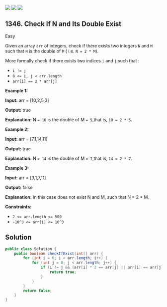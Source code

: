 [![](https://img.shields.io/github/stars/javadev/LeetCode-in-Java?label=Stars&style=flat-square)](https://github.com/javadev/LeetCode-in-Java)
[![](https://img.shields.io/github/forks/javadev/LeetCode-in-Java?label=Fork%20me%20on%20GitHub%20&style=flat-square)](https://github.com/javadev/LeetCode-in-Java/fork)
[![](https://img.shields.io/badge/-LeetCode%20in%20Kotlin-blue?style=flat-square)](https://github.com/javadev/LeetCode-in-Kotlin)

## 1346\. Check If N and Its Double Exist

Easy

Given an array `arr` of integers, check if there exists two integers `N` and `M` such that `N` is the double of `M` ( i.e. `N = 2 * M`).

More formally check if there exists two indices `i` and `j` such that :

*   `i != j`
*   `0 <= i, j < arr.length`
*   `arr[i] == 2 * arr[j]`

**Example 1:**

**Input:** arr = [10,2,5,3]

**Output:** true

**Explanation:** N `= 10` is the double of M `= 5`,that is, `10 = 2 * 5`.

**Example 2:**

**Input:** arr = [7,1,14,11]

**Output:** true

**Explanation:** N `= 14` is the double of M `= 7`,that is, `14 = 2 * 7`.

**Example 3:**

**Input:** arr = [3,1,7,11]

**Output:** false

**Explanation:** In this case does not exist N and M, such that N = 2 \* M.

**Constraints:**

*   `2 <= arr.length <= 500`
*   `-10^3 <= arr[i] <= 10^3`

## Solution

```java
public class Solution {
    public boolean checkIfExist(int[] arr) {
        for (int i = 0; i < arr.length; i++) {
            for (int j = 0; j < arr.length; j++) {
                if (i != j && (arr[i] * 2 == arr[j] || arr[i] == arr[j] * 2)) {
                    return true;
                }
            }
        }
        return false;
    }
}
```